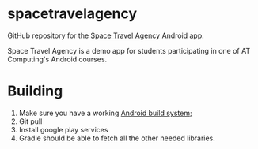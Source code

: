 # spacetravelagency

GitHub repository for the [Space Travel Agency][1] Android app.

Space Travel Agency is a demo app for students participating in one of AT Computing's Android courses.

# Building

1. Make sure you have a working [Android build system](http://developer.android.com/sdk/installing/studio-build.html);
2. Git pull
3. Install google play services
4. Gradle should be able to fetch all the other needed libraries.

[1]: https://play.google.com/store/apps/details?id=nl.atcomputing.spacetravelagency
